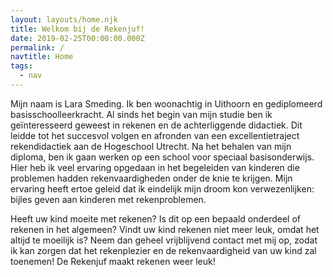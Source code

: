 ```yaml
---
layout: layouts/home.njk
title: Welkom bij de Rekenjuf!
date: 2019-02-25T00:00:00.000Z
permalink: /
navtitle: Home
tags:
  - nav
---
```

Mijn naam is Lara Smeding. Ik ben woonachtig in Uithoorn en gediplomeerd basisschoolleerkracht. Al sinds het begin van mijn studie ben ik geïnteresseerd geweest in rekenen en de achterliggende didactiek. Dit leidde tot het succesvol volgen en afronden van een excellentietraject rekendidactiek aan de Hogeschool Utrecht. Na het behalen van mijn diploma, ben ik gaan werken op een school voor speciaal basisonderwijs. Hier heb ik veel ervaring opgedaan in het begeleiden van kinderen die problemen hadden rekenvaardigheden onder de knie te krijgen. Mijn ervaring heeft ertoe geleid dat ik eindelijk mijn droom kon verwezenlijken: bijles geven aan kinderen met rekenproblemen.

Heeft uw kind moeite met rekenen? Is dit op een bepaald onderdeel of rekenen in het algemeen? Vindt uw kind rekenen niet meer leuk, omdat het altijd te moeilijk is? Neem dan geheel vrijblijvend contact met mij op, zodat ik kan zorgen dat het rekenplezier en de rekenvaardigheid van uw kind zal toenemen! De Rekenjuf maakt rekenen weer leuk!

